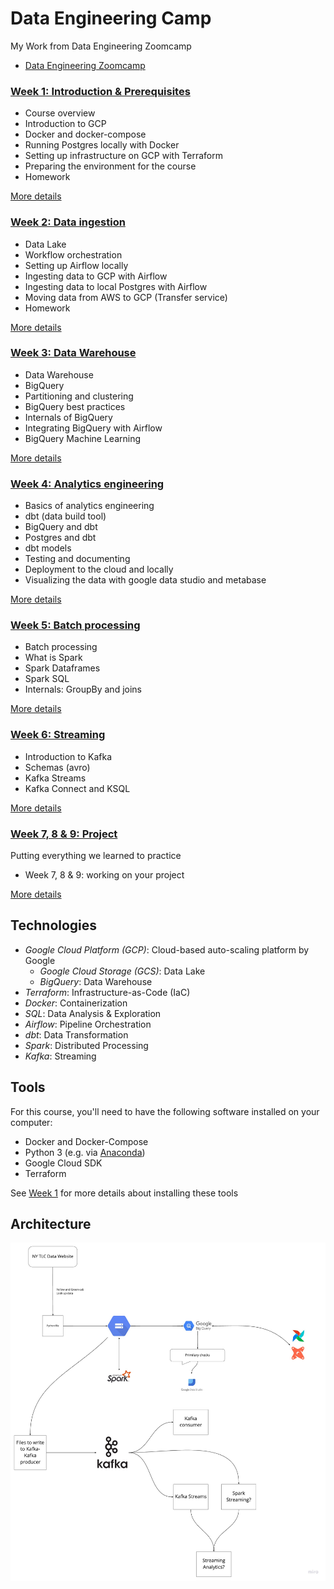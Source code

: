 # Data Engineering Camp
My Work from Data Engineering Zoomcamp
- [Data Engineering Zoomcamp](https://github.com/DataTalksClub/data-engineering-zoomcamp)


### [Week 1: Introduction & Prerequisites](week_1_basics_n_setup)

* Course overview
* Introduction to GCP
* Docker and docker-compose 
* Running Postgres locally with Docker
* Setting up infrastructure on GCP with Terraform
* Preparing the environment for the course
* Homework

[More details](week_1_basics_n_setup)


### [Week 2: Data ingestion](week_2_data_ingestion)

* Data Lake
* Workflow orchestration
* Setting up Airflow locally
* Ingesting data to GCP with Airflow
* Ingesting data to local Postgres with Airflow
* Moving data from AWS to GCP (Transfer service)
* Homework

[More details](week_2_data_ingestion)


### [Week 3: Data Warehouse](week_3_data_warehouse)


* Data Warehouse
* BigQuery
* Partitioning and clustering
* BigQuery best practices
* Internals of BigQuery
* Integrating BigQuery with Airflow
* BigQuery Machine Learning

[More details](week_3_data_warehouse)


### [Week 4: Analytics engineering](week_4_analytics_engineering/)

* Basics of analytics engineering
* dbt (data build tool)
* BigQuery and dbt
* Postgres and dbt
* dbt models
* Testing and documenting
* Deployment to the cloud and locally
* Visualizing the data with google data studio and metabase 


[More details](week_4_analytics_engineering)


### [Week 5: Batch processing](week_5_batch_processing)

* Batch processing 
* What is Spark
* Spark Dataframes
* Spark SQL
* Internals: GroupBy and joins

[More details](week_5_batch_processing)

### [Week 6: Streaming](week_6_stream_processing)

* Introduction to Kafka
* Schemas (avro)
* Kafka Streams
* Kafka Connect and KSQL

[More details](week_6_stream_processing)


### [Week 7, 8 & 9: Project](week_7_project)

Putting everything we learned to practice

* Week 7, 8 & 9: working on your project

[More details](week_7_project)

## Technologies
* *Google Cloud Platform (GCP)*: Cloud-based auto-scaling platform by Google
  * *Google Cloud Storage (GCS)*: Data Lake
  * *BigQuery*: Data Warehouse
* *Terraform*: Infrastructure-as-Code (IaC)
* *Docker*: Containerization
* *SQL*: Data Analysis & Exploration
* *Airflow*: Pipeline Orchestration
* *dbt*: Data Transformation
* *Spark*: Distributed Processing
* *Kafka*: Streaming

## Tools 

For this course, you'll need to have the following software installed on your computer:

* Docker and Docker-Compose
* Python 3 (e.g. via [Anaconda](https://www.anaconda.com/products/individual))
* Google Cloud SDK 
* Terraform

See [Week 1](week_1_basics_n_setup) for more details about installing these tools

## Architecture
<img src="arch_1.jpg"/>

